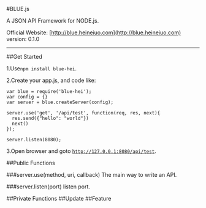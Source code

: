 #BLUE.js

A JSON API Framework for NODE.js.

Official Website: [http://blue.heineiuo.com](http://blue.heineiuo.com)
version: 0.1.0

---

##Get Started

1.Use<code>npm install blue-hei</code>.

2.Create your app.js, and code like: 
    

    var blue = require('blue-hei');
    var config = {}
    var server = blue.createServer(config);
  
    server.use('get', '/api/test', function(req, res, next){
      res.send({"hello": "world"})
      next()
    });
  
    server.listen(8080);
    

3.Open browser and goto <code>http://127.0.0.1:8080/api/test</code>.


##Public Functions

###server.use(method, uri, callback)
The main way to write an API.

###server.listen(port)
listen port.

##Private Functions
##Update
##Feature

